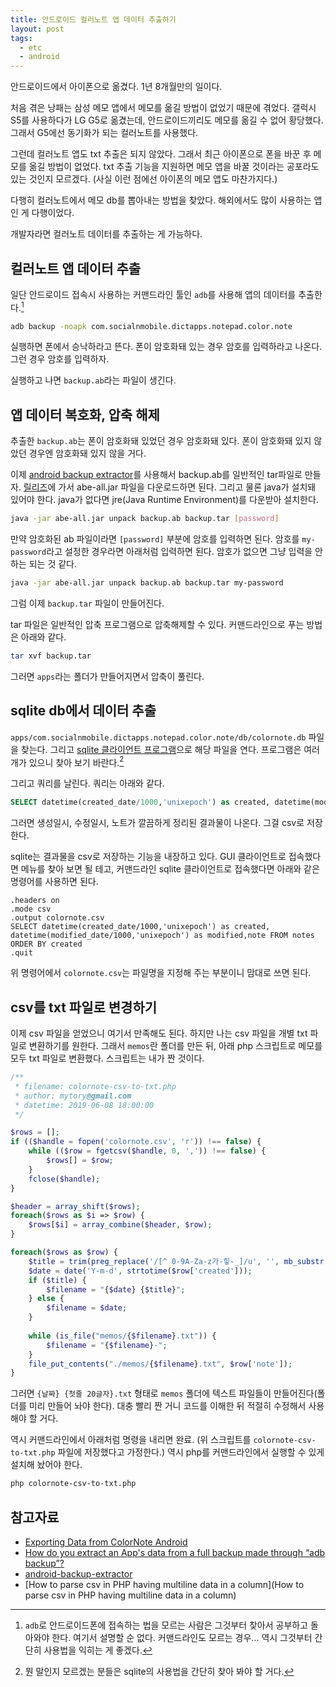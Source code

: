 ```yaml
---
title: 안드로이드 컬러노트 앱 데이터 추출하기
layout: post
tags: 
  - etc
  - android
---
```


안드로이드에서 아이폰으로 옮겼다. 1년 8개월만의 일이다. 

처음 겪은 낭패는 삼성 메모 앱에서 메모를 옮길 방법이 없었기 때문에 겪었다. 갤럭시S5를 사용하다가 LG G5로 옮겼는데, 안드로이드끼리도 메모를 옮길 수 없어 황당했다. 그래서 G5에선 동기화가 되는 컬러노트를 사용했다.

그런데 컬러노트 앱도 txt 추출은 되지 않았다. 그래서 최근 아이폰으로 폰을 바꾼 후 메모를 옮길 방법이 없었다. txt 추출 기능을 지원하면 메모 앱을 바꿀 것이라는 공포라도 있는 것인지 모르겠다. (사실 이런 점에선 아이폰의 메모 앱도 마찬가지다.)

다행히 컬러노트에서 메모 db를 뽑아내는 방법을 찾았다. 해외에서도 많이 사용하는 앱인 게 다행이었다.

개발자라면 컬러노트 데이터를 추출하는 게 가능하다.


## 컬러노트 앱 데이터 추출

일단 안드로이드 접속시 사용하는 커맨드라인 툴인 `adb`를 사용해 앱의 데이터를 추출한다.[^adb]

[^adb]: `adb`로 안드로이드폰에 접속하는 법을 모르는 사람은 그것부터 찾아서 공부하고 돌아와야 한다. 여기서 설명할 순 없다. 커맨드라인도 모르는 경우... 역시 그것부터 간단히 사용법을 익히는 게 좋겠다.

~~~ bash
adb backup -noapk com.socialnmobile.dictapps.notepad.color.note
~~~

실행하면 폰에서 승낙하라고 뜬다. 폰이 암호화돼 있는 경우 암호를 입력하라고 나온다. 그런 경우 암호를 입력하자.

실행하고 나면 `backup.ab`라는 파일이 생긴다.


## 앱 데이터 복호화, 압축 해제

추출한 `backup.ab`는 폰이 암호화돼 있었던 경우 암호화돼 있다. 폰이 암호화돼 있지 않았던 경우엔 암호화돼 있지 않을 거다.

이제 [android backup extractor](https://github.com/nelenkov/android-backup-extractor)를 사용해서 backup.ab를 일반적인 tar파일로 만들자. [릴리즈](https://github.com/nelenkov/android-backup-extractor/releases)에 가서 abe-all.jar 파일을 다운로드하면 된다. 그리고 물론 java가 설치돼 있어야 한다. java가 없다면 jre(Java Runtime Environment)를 다운받아 설치한다.

~~~ bash
java -jar abe-all.jar unpack backup.ab backup.tar [password]
~~~

만약 암호화된 ab 파일이라면 `[password]` 부분에 암호를 입력하면 된다. 암호를 `my-password`라고 설정한 경우라면 아래처럼 입력하면 된다. 암호가 없으면 그냥 입력을 안 하는 되는 것 같다.

~~~ bash
java -jar abe-all.jar unpack backup.ab backup.tar my-password
~~~

그럼 이제 `backup.tar` 파일이 만들어진다.

tar 파일은 일반적인 압축 프로그램으로 압축해제할 수 있다. 커맨드라인으로 푸는 방법은 아래와 같다.

~~~ bash
tar xvf backup.tar
~~~

그러면 `apps`라는 폴더가 만들어지면서 압축이 풀린다.


## sqlite db에서 데이터 추출

`⁨apps/⁨com.socialnmobile.dictapps.notepad.color.note⁩/db/colornote.db⁩` 파일을 찾는다. 그리고 [sqlite 클라이언트 프로그램](https://www.google.com/search?q=sqlite+client)으로 해당 파일을 연다. 프로그램은 여러 개가 있으니 찾아 보기 바란다.[^sqlite]

[^sqlite]: 뭔 말인지 모르겠는 분들은 sqlite의 사용법을 간단히 찾아 봐야 할 거다.

그리고 쿼리를 날린다. 쿼리는 아래와 같다.

~~~ sql
SELECT datetime(created_date/1000,'unixepoch') as created, datetime(modified_date/1000,'unixepoch') as modified,note FROM notes ORDER BY created
~~~

그러면 생성일시, 수정일시, 노트가 깔끔하게 정리된 결과물이 나온다. 그걸 csv로 저장한다. 

sqlite는 결과물을 csv로 저장하는 기능을 내장하고 있다. GUI 클라이언트로 접속했다면 메뉴를 찾아 보면 될 테고, 커맨드라인 sqlite 클라이언트로 접속했다면 아래와 같은 명령어를 사용하면 된다.

~~~ sqlite
.headers on
.mode csv
.output colornote.csv
SELECT datetime(created_date/1000,'unixepoch') as created, datetime(modified_date/1000,'unixepoch') as modified,note FROM notes ORDER BY created
.quit
~~~

위 명령어에서 `colornote.csv`는 파일명을 지정해 주는 부분이니 맘대로 쓰면 된다.


## csv를 txt 파일로 변경하기

이제 csv 파일을 얻었으니 여기서 만족해도 된다. 하지만 나는 csv 파일을 개별 txt 파일로 변환하기를 원한다. 그래서 `memos`란 폴더를 만든 뒤, 아래 php 스크립트로 메모를 모두 txt 파일로 변환했다. 스크립트는 내가 짠 것이다.

~~~ php
/** 
 * filename: colornote-csv-to-txt.php
 * author: mytory@gmail.com
 * datetime: 2019-06-08 18:00:00
 */

$rows = [];
if (($handle = fopen('colornote.csv', 'r')) !== false) {
    while (($row = fgetcsv($handle, 0, ',')) !== false) {
        $rows[] = $row;
    }
    fclose($handle);
}

$header = array_shift($rows);
foreach($rows as $i => $row) {
    $rows[$i] = array_combine($header, $row);
}

foreach($rows as $row) {
    $title = trim(preg_replace('/[^ 0-9A-Za-z가-힣-_]/u', '', mb_substr((explode("\n", $row['note'])[0] ?? ''), 0, 20)));
    $date = date('Y-m-d', strtotime($row['created']));
    if ($title) {
        $filename = "{$date} {$title}";
    } else {
        $filename = $date;
    }
    
    while (is_file("memos/{$filename}.txt")) {
        $filename = "{$filename}-";
    }
    file_put_contents("./memos/{$filename}.txt", $row['note']);
}
~~~

그러면 `{날짜} {첫줄 20글자}.txt` 형태로 `memos` 폴더에 텍스트 파일들이 만들어진다(폴더를 미리 만들어 놔야 한다). 대충 빨리 짠 거니 코드를 이해한 뒤 적절히 수정해서 사용해야 할 거다.

역시 커맨드라인에서 아래처럼 명령을 내리면 완료. (위 스크립트를 `colornote-csv-to-txt.php` 파일에 저장했다고 가정한다.) 역시 php를 커맨드라인에서 실행할 수 있게 설치해 놨어야 한다.

~~~ bash
php colornote-csv-to-txt.php
~~~



## 참고자료

- [Exporting Data from ColorNote Android](https://haukerehfeld.de/notes/2017-02-colornote-export/)
- [How do you extract an App's data from a full backup made through “adb backup”?](https://android.stackexchange.com/questions/28481/how-do-you-extract-an-apps-data-from-a-full-backup-made-through-adb-backup/28483?stw=2#28483)
- [android-backup-extractor](https://github.com/nelenkov/android-backup-extractor)
- [How to parse csv in PHP having multiline data in a column](How to parse csv in PHP having multiline data in a column)